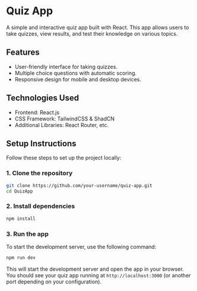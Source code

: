 # Quiz App

A simple and interactive quiz app built with React. This app allows users to take quizzes, view results, and test their knowledge on various topics.

## Features
- User-friendly interface for taking quizzes.
- Multiple choice questions with automatic scoring.
- Responsive design for mobile and desktop devices.

## Technologies Used
- Frontend: React.js
- CSS Framework: TailwindCSS & ShadCN
- Additional Libraries: React Router, etc.

## Setup Instructions

Follow these steps to set up the project locally:

### 1. Clone the repository
```bash
git clone https://github.com/your-username/quiz-app.git
cd QuizApp
```

### 2. Install dependencies
```bash
npm install
```

### 3. Run the app
To start the development server, use the following command:
```bash
npm run dev
```

This will start the development server and open the app in your browser. You should see your quiz app running at `http://localhost:3000` (or another port depending on your configuration).